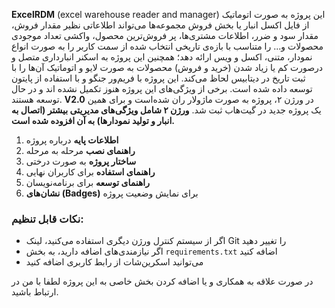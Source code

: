 **ExcelRDM** (excel warehouse reader and manager)
این پروژه به صورت اتوماتیک از فایل اکسل انبار یا بخش فروش مجموعه‌ها می‌تواند اطلاعاتی نظیر مقدار فروش، مقدار سود و ضرر، اطلاعات مشتری‌ها، پر فروش‌ترین محصول، واکشی تعداد موجودی محصولات و... را متناسب با بازه‌ی تاریخی انتخاب شده از سمت کاربر را به صورت انواع نمودار، متنی، اکسل و ویس ارائه دهد؛ همچنین این پروژه به اسکنر انبار‌داری متصل و درصورت کم یا زیاد شدن (خرید و فروش) محصولات به صورت لایو و اتوماتیک آن‌ها را با ثبت تاریخ در دیتابیس لحاظ می‌کند.
این پروژه با فریم‌ور جنگو و با استفاده از پایتون توسعه داده شده است.
برخی از ویژگی‌های این پروژه هنوز تکمیل نشده اند و در حال توسعه هستند.
**V2.0**
در ورژن ۲، پروژه به صورت ماژولار ران شده‌است و برای همین یک پروژه جدید در گیت‌هاب ثبت شد.
**ورژن ۲ شامل ویژگی‌های مدیریتی بیشتر (اتصال به انبار و تولید نمودار‌ها) به آن افزوده شده است.**

1. **اطلاعات پایه** درباره پروژه
2. **راهنمای نصب** مرحله به مرحله
3. **ساختار پروژه** به صورت درختی
4. **راهنمای استفاده** برای کاربران نهایی
5. **راهنمای توسعه** برای برنامه‌نویسان
6. **نشان‌های (Badges)** برای نمایش وضعیت پروژه

### نکات قابل تنظیم:
- اگر از سیستم کنترل ورژن دیگری استفاده می‌کنید، لینک Git را تغییر دهید
- اگر نیازمندی‌های اضافه دارید، به بخش `requirements.txt` اضافه کنید
- می‌توانید اسکرین‌شات از رابط کاربری اضافه کنید

در صورت علاقه به همکاری و یا اضافه کردن بخش خاصی به این پروژه لطفا با من در ارتباط باشید.
